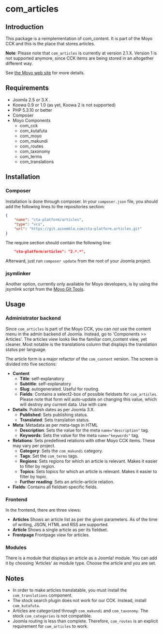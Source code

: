 # com_articles

## Introduction

This package is a reimplementation of com_content. It is part of the Moyo CCK and this is the place that stores articles.

**Note**: Please note that `com_articles` is currently at version 2.1.X. Version 1 is not supported anymore, since CCK
items are being stored in an altogether different way.

See [the Moyo web site](http://moyoweb.nl/) for more details.

## Requirements

* Joomla 2.5 or 3.X .
* Koowa 0.9 or 1.0 (as yet, Koowa 2 is not supported)
* PHP 5.3.10 or better
* Composer
* Moyo Components
    * com_cck
    * com_kutafuta
    * com_moyo
    * com_makundi
    * com_routes
    * com_taxonomy
    * com_terms
    * com_translations

## Installation

### Composer

Installation is done through composer. In your `composer.json` file, you should add the following lines to the repositories
section:

```json
{
    "name": "cta-platform/articles",
    "type": "vcs",
    "url": "https://git.assembla.com/cta-platform.articles.git"
}
```

The require section should contain the following line:

```json
    "cta-platform/articles": "2.*.*",
```

Afterward, just run `composer update` from the root of your Joomla project.

### jsymlinker

Another option, currently only available for Moyo developers, is by using the jsymlink script from the [Moyo Git
Tools](https://github.com/derjoachim/moyo-git-tools).

## Usage

### Administrator backend

Since `com_articles` is part of the Moyo CCK, you can *not* use the content menu in the admin backend of Joomla. Instead,
go to 'Components >> Articles'. The articles view looks like the familiar com_content view, yet cleaner. Most notable is
the translations column that displays the translation status per language.

The article form is a major refactor of the `com_content` version. The screen is divided into five sections:

* **Content**
    * **Title**: self-explanatory
    * **Subtitle**: self-explanatory
    * **Slug**: autogenerated. Useful for routing.
    * **Fields**: Contains a select2-box of possible fieldsets for `com_articles`. Please note that form will auto-update
    on changing this value, which will destroy any current data. Use with care
* **Details**: Publish dates as per Joomla 3.X.
    * **Published**: Sets publishing status.
    * **Translated**: Sets translation status.
* **Meta**: Metadata as per meta-tags in HTML
    * **Description**: Sets the value for the meta `name="description"` tag.
    * **Keywords**: Sets the value for the meta `name="keywords"` tag.
* **Relations**: Sets predefined relations with other Moyo CCK items. These may vary per project.
    * **Category**: Sets the `com_makundi` category.
    * **Tags**: Set the `com_terms` tags.
    * **Regions**: Sets regions for which an article is relevant. Makes it easier to filter by region.
    * **Topics**: Sets topics for which an article is relevant. Makes it easier to filter by topic.
    * **Further reading**: Sets an article-article relation.
* **Fields**: Contains all fieldset-specific fields.

### Frontend

In the frontend, there are three views:

* **Articles** Shows an article list as per the given parameters. As of the time of writing, JSON, HTML and RSS are supported.
* **Article** Shows a single article as per its fieldset.
* **Frontpage** Frontpage view for articles.

### Modules

There is a module that displays an article as a Joomla! module. You can add it by choosing 'Articles' as module type.
Choose the article and you are set.

## Notes

* In order to make articles translatable, you must install the `com_translations` component.
* The stock search plugin does not work for our CCK. Instead, install `com_kutafuta`.
* Articles are categorized through `com_makundi` and `com_taxonomy`. The stock `com_categories` is not compatible.
* Joomla routing is less than complete. Therefore, `com_routes` is an explicit requirement for `com_articles` to work.